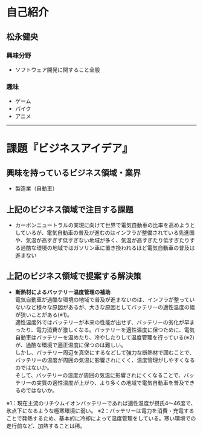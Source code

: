 # 自己紹介

## 松永健央

### 興味分野

- ソフトウェア開発に関すること全般

### 趣味

- ゲーム
- バイク
- アニメ

* * *

# 課題『ビジネスアイデア』

## 興味を持っているビジネス領域・業界

- 製造業（自動車）

## 上記のビジネス領域で注目する課題

- カーボンニュートラルの実現に向けて世界で電気自動車の比率を高めようとしているが、電気自動車の普及が進むのはインフラが整備されている先進国や、気温が高すぎず低すぎない地域が多く、気温が高すぎたり低すぎたりする過酷な環境の地域ではガソリン車に置き換われるほど電気自動車の普及は進まない

## 上記のビジネス領域で提案する解決策

- **断熱材によるバッテリー温度管理の補助**  
電気自動車が過酷な環境の地域で普及が進まないのは、インフラが整っていないなど様々な原因があるが、大きな原因としてバッテリーの適性温度の幅が狭いことがある(※1)。  
適性温度外ではバッテリーが本来の性能が出せず、バッテリーの劣化が早まったり、電力消費が激しくなる。バッテリーを適性温度に保つために、電気自動車はバッテリーを温めたり、冷やしたりして温度管理を行っている(※2)が、過酷な環境で適正温度に保つのは難しい。  
しかし、バッテリー周辺を真空にするなどして強力な断熱材で囲むことで、バッテリーの温度が周囲の気温に影響されにくく、温度管理がしやすくなるのではないか。  
そして、バッテリーの温度が周囲の気温に影響されにくくなることで、バッテリーの実質の適性温度が上がり、より多くの地域で電気自動車を普及できるのではないか。

※1：現在主流のリチウムイオンバッテリーであれば適性温度が摂氏4〜46度で、氷点下になるような極寒環境に弱い。
※2：バッテリーは電力を消費・充電することで発熱するため、基本的に冷却によって温度管理をしている。寒い環境での走行前など、加熱することは稀。
